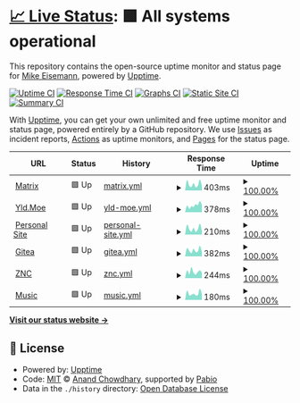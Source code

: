 # [📈 Live Status](https://demo.upptime.js.org): <!--live status--> **🟩 All systems operational**

This repository contains the open-source uptime monitor and status page for [Mike Eisemann](https://michaeleisemann.com/), powered by [Upptime](https://github.com/upptime/upptime).

[![Uptime CI](https://github.com/androidkitkat/upptime/workflows/Uptime%20CI/badge.svg)](https://github.com/androidkitkat/upptime/actions?query=workflow%3A%22Uptime+CI%22)
[![Response Time CI](https://github.com/androidkitkat/upptime/workflows/Response%20Time%20CI/badge.svg)](https://github.com/androidkitkat/upptime/actions?query=workflow%3A%22Response+Time+CI%22)
[![Graphs CI](https://github.com/androidkitkat/upptime/workflows/Graphs%20CI/badge.svg)](https://github.com/androidkitkat/upptime/actions?query=workflow%3A%22Graphs+CI%22)
[![Static Site CI](https://github.com/androidkitkat/upptime/workflows/Static%20Site%20CI/badge.svg)](https://github.com/androidkitkat/upptime/actions?query=workflow%3A%22Static+Site+CI%22)
[![Summary CI](https://github.com/androidkitkat/upptime/workflows/Summary%20CI/badge.svg)](https://github.com/androidkitkat/upptime/actions?query=workflow%3A%22Summary+CI%22)

With [Upptime](https://upptime.js.org), you can get your own unlimited and free uptime monitor and status page, powered entirely by a GitHub repository. We use [Issues](https://github.com/androidkitkat/upptime/issues) as incident reports, [Actions](https://github.com/androidkitkat/upptime/actions) as uptime monitors, and [Pages](https://demo.upptime.js.org) for the status page.

<!--start: status pages-->
<!-- This summary is generated by Upptime (https://github.com/upptime/upptime) -->
<!-- Do not edit this manually, your changes will be overwritten -->
<!-- prettier-ignore -->
| URL | Status | History | Response Time | Uptime |
| --- | ------ | ------- | ------------- | ------ |
| <img alt="" src="https://icons.duckduckgo.com/ip3/matrix.eisemann.us.ico" height="13"> [Matrix](https://matrix.eisemann.us) | 🟩 Up | [matrix.yml](https://github.com/AndroidKitKat/upptime/commits/HEAD/history/matrix.yml) | <details><summary><img alt="Response time graph" src="./graphs/matrix/response-time-week.png" height="20"> 403ms</summary><br><a href="https://status.michaeleisemann.com/history/matrix"><img alt="Response time 412" src="https://img.shields.io/endpoint?url=https%3A%2F%2Fraw.githubusercontent.com%2FAndroidKitKat%2Fupptime%2FHEAD%2Fapi%2Fmatrix%2Fresponse-time.json"></a><br><a href="https://status.michaeleisemann.com/history/matrix"><img alt="24-hour response time 230" src="https://img.shields.io/endpoint?url=https%3A%2F%2Fraw.githubusercontent.com%2FAndroidKitKat%2Fupptime%2FHEAD%2Fapi%2Fmatrix%2Fresponse-time-day.json"></a><br><a href="https://status.michaeleisemann.com/history/matrix"><img alt="7-day response time 403" src="https://img.shields.io/endpoint?url=https%3A%2F%2Fraw.githubusercontent.com%2FAndroidKitKat%2Fupptime%2FHEAD%2Fapi%2Fmatrix%2Fresponse-time-week.json"></a><br><a href="https://status.michaeleisemann.com/history/matrix"><img alt="30-day response time 399" src="https://img.shields.io/endpoint?url=https%3A%2F%2Fraw.githubusercontent.com%2FAndroidKitKat%2Fupptime%2FHEAD%2Fapi%2Fmatrix%2Fresponse-time-month.json"></a><br><a href="https://status.michaeleisemann.com/history/matrix"><img alt="1-year response time 412" src="https://img.shields.io/endpoint?url=https%3A%2F%2Fraw.githubusercontent.com%2FAndroidKitKat%2Fupptime%2FHEAD%2Fapi%2Fmatrix%2Fresponse-time-year.json"></a></details> | <details><summary><a href="https://status.michaeleisemann.com/history/matrix">100.00%</a></summary><a href="https://status.michaeleisemann.com/history/matrix"><img alt="All-time uptime 99.47%" src="https://img.shields.io/endpoint?url=https%3A%2F%2Fraw.githubusercontent.com%2FAndroidKitKat%2Fupptime%2FHEAD%2Fapi%2Fmatrix%2Fuptime.json"></a><br><a href="https://status.michaeleisemann.com/history/matrix"><img alt="24-hour uptime 100.00%" src="https://img.shields.io/endpoint?url=https%3A%2F%2Fraw.githubusercontent.com%2FAndroidKitKat%2Fupptime%2FHEAD%2Fapi%2Fmatrix%2Fuptime-day.json"></a><br><a href="https://status.michaeleisemann.com/history/matrix"><img alt="7-day uptime 100.00%" src="https://img.shields.io/endpoint?url=https%3A%2F%2Fraw.githubusercontent.com%2FAndroidKitKat%2Fupptime%2FHEAD%2Fapi%2Fmatrix%2Fuptime-week.json"></a><br><a href="https://status.michaeleisemann.com/history/matrix"><img alt="30-day uptime 99.73%" src="https://img.shields.io/endpoint?url=https%3A%2F%2Fraw.githubusercontent.com%2FAndroidKitKat%2Fupptime%2FHEAD%2Fapi%2Fmatrix%2Fuptime-month.json"></a><br><a href="https://status.michaeleisemann.com/history/matrix"><img alt="1-year uptime 99.47%" src="https://img.shields.io/endpoint?url=https%3A%2F%2Fraw.githubusercontent.com%2FAndroidKitKat%2Fupptime%2FHEAD%2Fapi%2Fmatrix%2Fuptime-year.json"></a></details>
| <img alt="" src="https://icons.duckduckgo.com/ip3/yld.moe.ico" height="13"> [Yld.Moe](https://yld.moe) | 🟩 Up | [yld-moe.yml](https://github.com/AndroidKitKat/upptime/commits/HEAD/history/yld-moe.yml) | <details><summary><img alt="Response time graph" src="./graphs/yld-moe/response-time-week.png" height="20"> 378ms</summary><br><a href="https://status.michaeleisemann.com/history/yld-moe"><img alt="Response time 493" src="https://img.shields.io/endpoint?url=https%3A%2F%2Fraw.githubusercontent.com%2FAndroidKitKat%2Fupptime%2FHEAD%2Fapi%2Fyld-moe%2Fresponse-time.json"></a><br><a href="https://status.michaeleisemann.com/history/yld-moe"><img alt="24-hour response time 285" src="https://img.shields.io/endpoint?url=https%3A%2F%2Fraw.githubusercontent.com%2FAndroidKitKat%2Fupptime%2FHEAD%2Fapi%2Fyld-moe%2Fresponse-time-day.json"></a><br><a href="https://status.michaeleisemann.com/history/yld-moe"><img alt="7-day response time 378" src="https://img.shields.io/endpoint?url=https%3A%2F%2Fraw.githubusercontent.com%2FAndroidKitKat%2Fupptime%2FHEAD%2Fapi%2Fyld-moe%2Fresponse-time-week.json"></a><br><a href="https://status.michaeleisemann.com/history/yld-moe"><img alt="30-day response time 519" src="https://img.shields.io/endpoint?url=https%3A%2F%2Fraw.githubusercontent.com%2FAndroidKitKat%2Fupptime%2FHEAD%2Fapi%2Fyld-moe%2Fresponse-time-month.json"></a><br><a href="https://status.michaeleisemann.com/history/yld-moe"><img alt="1-year response time 493" src="https://img.shields.io/endpoint?url=https%3A%2F%2Fraw.githubusercontent.com%2FAndroidKitKat%2Fupptime%2FHEAD%2Fapi%2Fyld-moe%2Fresponse-time-year.json"></a></details> | <details><summary><a href="https://status.michaeleisemann.com/history/yld-moe">100.00%</a></summary><a href="https://status.michaeleisemann.com/history/yld-moe"><img alt="All-time uptime 100.00%" src="https://img.shields.io/endpoint?url=https%3A%2F%2Fraw.githubusercontent.com%2FAndroidKitKat%2Fupptime%2FHEAD%2Fapi%2Fyld-moe%2Fuptime.json"></a><br><a href="https://status.michaeleisemann.com/history/yld-moe"><img alt="24-hour uptime 100.00%" src="https://img.shields.io/endpoint?url=https%3A%2F%2Fraw.githubusercontent.com%2FAndroidKitKat%2Fupptime%2FHEAD%2Fapi%2Fyld-moe%2Fuptime-day.json"></a><br><a href="https://status.michaeleisemann.com/history/yld-moe"><img alt="7-day uptime 100.00%" src="https://img.shields.io/endpoint?url=https%3A%2F%2Fraw.githubusercontent.com%2FAndroidKitKat%2Fupptime%2FHEAD%2Fapi%2Fyld-moe%2Fuptime-week.json"></a><br><a href="https://status.michaeleisemann.com/history/yld-moe"><img alt="30-day uptime 100.00%" src="https://img.shields.io/endpoint?url=https%3A%2F%2Fraw.githubusercontent.com%2FAndroidKitKat%2Fupptime%2FHEAD%2Fapi%2Fyld-moe%2Fuptime-month.json"></a><br><a href="https://status.michaeleisemann.com/history/yld-moe"><img alt="1-year uptime 100.00%" src="https://img.shields.io/endpoint?url=https%3A%2F%2Fraw.githubusercontent.com%2FAndroidKitKat%2Fupptime%2FHEAD%2Fapi%2Fyld-moe%2Fuptime-year.json"></a></details>
| <img alt="" src="https://icons.duckduckgo.com/ip3/michaeleisemann.com.ico" height="13"> [Personal Site](https://michaeleisemann.com) | 🟩 Up | [personal-site.yml](https://github.com/AndroidKitKat/upptime/commits/HEAD/history/personal-site.yml) | <details><summary><img alt="Response time graph" src="./graphs/personal-site/response-time-week.png" height="20"> 210ms</summary><br><a href="https://status.michaeleisemann.com/history/personal-site"><img alt="Response time 230" src="https://img.shields.io/endpoint?url=https%3A%2F%2Fraw.githubusercontent.com%2FAndroidKitKat%2Fupptime%2FHEAD%2Fapi%2Fpersonal-site%2Fresponse-time.json"></a><br><a href="https://status.michaeleisemann.com/history/personal-site"><img alt="24-hour response time 122" src="https://img.shields.io/endpoint?url=https%3A%2F%2Fraw.githubusercontent.com%2FAndroidKitKat%2Fupptime%2FHEAD%2Fapi%2Fpersonal-site%2Fresponse-time-day.json"></a><br><a href="https://status.michaeleisemann.com/history/personal-site"><img alt="7-day response time 210" src="https://img.shields.io/endpoint?url=https%3A%2F%2Fraw.githubusercontent.com%2FAndroidKitKat%2Fupptime%2FHEAD%2Fapi%2Fpersonal-site%2Fresponse-time-week.json"></a><br><a href="https://status.michaeleisemann.com/history/personal-site"><img alt="30-day response time 225" src="https://img.shields.io/endpoint?url=https%3A%2F%2Fraw.githubusercontent.com%2FAndroidKitKat%2Fupptime%2FHEAD%2Fapi%2Fpersonal-site%2Fresponse-time-month.json"></a><br><a href="https://status.michaeleisemann.com/history/personal-site"><img alt="1-year response time 230" src="https://img.shields.io/endpoint?url=https%3A%2F%2Fraw.githubusercontent.com%2FAndroidKitKat%2Fupptime%2FHEAD%2Fapi%2Fpersonal-site%2Fresponse-time-year.json"></a></details> | <details><summary><a href="https://status.michaeleisemann.com/history/personal-site">100.00%</a></summary><a href="https://status.michaeleisemann.com/history/personal-site"><img alt="All-time uptime 99.59%" src="https://img.shields.io/endpoint?url=https%3A%2F%2Fraw.githubusercontent.com%2FAndroidKitKat%2Fupptime%2FHEAD%2Fapi%2Fpersonal-site%2Fuptime.json"></a><br><a href="https://status.michaeleisemann.com/history/personal-site"><img alt="24-hour uptime 100.00%" src="https://img.shields.io/endpoint?url=https%3A%2F%2Fraw.githubusercontent.com%2FAndroidKitKat%2Fupptime%2FHEAD%2Fapi%2Fpersonal-site%2Fuptime-day.json"></a><br><a href="https://status.michaeleisemann.com/history/personal-site"><img alt="7-day uptime 100.00%" src="https://img.shields.io/endpoint?url=https%3A%2F%2Fraw.githubusercontent.com%2FAndroidKitKat%2Fupptime%2FHEAD%2Fapi%2Fpersonal-site%2Fuptime-week.json"></a><br><a href="https://status.michaeleisemann.com/history/personal-site"><img alt="30-day uptime 99.73%" src="https://img.shields.io/endpoint?url=https%3A%2F%2Fraw.githubusercontent.com%2FAndroidKitKat%2Fupptime%2FHEAD%2Fapi%2Fpersonal-site%2Fuptime-month.json"></a><br><a href="https://status.michaeleisemann.com/history/personal-site"><img alt="1-year uptime 99.59%" src="https://img.shields.io/endpoint?url=https%3A%2F%2Fraw.githubusercontent.com%2FAndroidKitKat%2Fupptime%2FHEAD%2Fapi%2Fpersonal-site%2Fuptime-year.json"></a></details>
| <img alt="" src="https://icons.duckduckgo.com/ip3/code.michaeleisemann.com.ico" height="13"> [Gitea](https://code.michaeleisemann.com) | 🟩 Up | [gitea.yml](https://github.com/AndroidKitKat/upptime/commits/HEAD/history/gitea.yml) | <details><summary><img alt="Response time graph" src="./graphs/gitea/response-time-week.png" height="20"> 382ms</summary><br><a href="https://status.michaeleisemann.com/history/gitea"><img alt="Response time 386" src="https://img.shields.io/endpoint?url=https%3A%2F%2Fraw.githubusercontent.com%2FAndroidKitKat%2Fupptime%2FHEAD%2Fapi%2Fgitea%2Fresponse-time.json"></a><br><a href="https://status.michaeleisemann.com/history/gitea"><img alt="24-hour response time 287" src="https://img.shields.io/endpoint?url=https%3A%2F%2Fraw.githubusercontent.com%2FAndroidKitKat%2Fupptime%2FHEAD%2Fapi%2Fgitea%2Fresponse-time-day.json"></a><br><a href="https://status.michaeleisemann.com/history/gitea"><img alt="7-day response time 382" src="https://img.shields.io/endpoint?url=https%3A%2F%2Fraw.githubusercontent.com%2FAndroidKitKat%2Fupptime%2FHEAD%2Fapi%2Fgitea%2Fresponse-time-week.json"></a><br><a href="https://status.michaeleisemann.com/history/gitea"><img alt="30-day response time 387" src="https://img.shields.io/endpoint?url=https%3A%2F%2Fraw.githubusercontent.com%2FAndroidKitKat%2Fupptime%2FHEAD%2Fapi%2Fgitea%2Fresponse-time-month.json"></a><br><a href="https://status.michaeleisemann.com/history/gitea"><img alt="1-year response time 386" src="https://img.shields.io/endpoint?url=https%3A%2F%2Fraw.githubusercontent.com%2FAndroidKitKat%2Fupptime%2FHEAD%2Fapi%2Fgitea%2Fresponse-time-year.json"></a></details> | <details><summary><a href="https://status.michaeleisemann.com/history/gitea">100.00%</a></summary><a href="https://status.michaeleisemann.com/history/gitea"><img alt="All-time uptime 99.59%" src="https://img.shields.io/endpoint?url=https%3A%2F%2Fraw.githubusercontent.com%2FAndroidKitKat%2Fupptime%2FHEAD%2Fapi%2Fgitea%2Fuptime.json"></a><br><a href="https://status.michaeleisemann.com/history/gitea"><img alt="24-hour uptime 100.00%" src="https://img.shields.io/endpoint?url=https%3A%2F%2Fraw.githubusercontent.com%2FAndroidKitKat%2Fupptime%2FHEAD%2Fapi%2Fgitea%2Fuptime-day.json"></a><br><a href="https://status.michaeleisemann.com/history/gitea"><img alt="7-day uptime 100.00%" src="https://img.shields.io/endpoint?url=https%3A%2F%2Fraw.githubusercontent.com%2FAndroidKitKat%2Fupptime%2FHEAD%2Fapi%2Fgitea%2Fuptime-week.json"></a><br><a href="https://status.michaeleisemann.com/history/gitea"><img alt="30-day uptime 99.73%" src="https://img.shields.io/endpoint?url=https%3A%2F%2Fraw.githubusercontent.com%2FAndroidKitKat%2Fupptime%2FHEAD%2Fapi%2Fgitea%2Fuptime-month.json"></a><br><a href="https://status.michaeleisemann.com/history/gitea"><img alt="1-year uptime 99.59%" src="https://img.shields.io/endpoint?url=https%3A%2F%2Fraw.githubusercontent.com%2FAndroidKitKat%2Fupptime%2FHEAD%2Fapi%2Fgitea%2Fuptime-year.json"></a></details>
| <img alt="" src="https://icons.duckduckgo.com/ip3/znc.waifupaste.moe.ico" height="13"> [ZNC](https://znc.waifupaste.moe:42069) | 🟩 Up | [znc.yml](https://github.com/AndroidKitKat/upptime/commits/HEAD/history/znc.yml) | <details><summary><img alt="Response time graph" src="./graphs/znc/response-time-week.png" height="20"> 244ms</summary><br><a href="https://status.michaeleisemann.com/history/znc"><img alt="Response time 282" src="https://img.shields.io/endpoint?url=https%3A%2F%2Fraw.githubusercontent.com%2FAndroidKitKat%2Fupptime%2FHEAD%2Fapi%2Fznc%2Fresponse-time.json"></a><br><a href="https://status.michaeleisemann.com/history/znc"><img alt="24-hour response time 346" src="https://img.shields.io/endpoint?url=https%3A%2F%2Fraw.githubusercontent.com%2FAndroidKitKat%2Fupptime%2FHEAD%2Fapi%2Fznc%2Fresponse-time-day.json"></a><br><a href="https://status.michaeleisemann.com/history/znc"><img alt="7-day response time 244" src="https://img.shields.io/endpoint?url=https%3A%2F%2Fraw.githubusercontent.com%2FAndroidKitKat%2Fupptime%2FHEAD%2Fapi%2Fznc%2Fresponse-time-week.json"></a><br><a href="https://status.michaeleisemann.com/history/znc"><img alt="30-day response time 267" src="https://img.shields.io/endpoint?url=https%3A%2F%2Fraw.githubusercontent.com%2FAndroidKitKat%2Fupptime%2FHEAD%2Fapi%2Fznc%2Fresponse-time-month.json"></a><br><a href="https://status.michaeleisemann.com/history/znc"><img alt="1-year response time 282" src="https://img.shields.io/endpoint?url=https%3A%2F%2Fraw.githubusercontent.com%2FAndroidKitKat%2Fupptime%2FHEAD%2Fapi%2Fznc%2Fresponse-time-year.json"></a></details> | <details><summary><a href="https://status.michaeleisemann.com/history/znc">100.00%</a></summary><a href="https://status.michaeleisemann.com/history/znc"><img alt="All-time uptime 100.00%" src="https://img.shields.io/endpoint?url=https%3A%2F%2Fraw.githubusercontent.com%2FAndroidKitKat%2Fupptime%2FHEAD%2Fapi%2Fznc%2Fuptime.json"></a><br><a href="https://status.michaeleisemann.com/history/znc"><img alt="24-hour uptime 100.00%" src="https://img.shields.io/endpoint?url=https%3A%2F%2Fraw.githubusercontent.com%2FAndroidKitKat%2Fupptime%2FHEAD%2Fapi%2Fznc%2Fuptime-day.json"></a><br><a href="https://status.michaeleisemann.com/history/znc"><img alt="7-day uptime 100.00%" src="https://img.shields.io/endpoint?url=https%3A%2F%2Fraw.githubusercontent.com%2FAndroidKitKat%2Fupptime%2FHEAD%2Fapi%2Fznc%2Fuptime-week.json"></a><br><a href="https://status.michaeleisemann.com/history/znc"><img alt="30-day uptime 100.00%" src="https://img.shields.io/endpoint?url=https%3A%2F%2Fraw.githubusercontent.com%2FAndroidKitKat%2Fupptime%2FHEAD%2Fapi%2Fznc%2Fuptime-month.json"></a><br><a href="https://status.michaeleisemann.com/history/znc"><img alt="1-year uptime 100.00%" src="https://img.shields.io/endpoint?url=https%3A%2F%2Fraw.githubusercontent.com%2FAndroidKitKat%2Fupptime%2FHEAD%2Fapi%2Fznc%2Fuptime-year.json"></a></details>
| <img alt="" src="https://icons.duckduckgo.com/ip3/music.graped.net.ico" height="13"> [Music](https://music.graped.net) | 🟩 Up | [music.yml](https://github.com/AndroidKitKat/upptime/commits/HEAD/history/music.yml) | <details><summary><img alt="Response time graph" src="./graphs/music/response-time-week.png" height="20"> 180ms</summary><br><a href="https://status.michaeleisemann.com/history/music"><img alt="Response time 186" src="https://img.shields.io/endpoint?url=https%3A%2F%2Fraw.githubusercontent.com%2FAndroidKitKat%2Fupptime%2FHEAD%2Fapi%2Fmusic%2Fresponse-time.json"></a><br><a href="https://status.michaeleisemann.com/history/music"><img alt="24-hour response time 125" src="https://img.shields.io/endpoint?url=https%3A%2F%2Fraw.githubusercontent.com%2FAndroidKitKat%2Fupptime%2FHEAD%2Fapi%2Fmusic%2Fresponse-time-day.json"></a><br><a href="https://status.michaeleisemann.com/history/music"><img alt="7-day response time 180" src="https://img.shields.io/endpoint?url=https%3A%2F%2Fraw.githubusercontent.com%2FAndroidKitKat%2Fupptime%2FHEAD%2Fapi%2Fmusic%2Fresponse-time-week.json"></a><br><a href="https://status.michaeleisemann.com/history/music"><img alt="30-day response time 186" src="https://img.shields.io/endpoint?url=https%3A%2F%2Fraw.githubusercontent.com%2FAndroidKitKat%2Fupptime%2FHEAD%2Fapi%2Fmusic%2Fresponse-time-month.json"></a><br><a href="https://status.michaeleisemann.com/history/music"><img alt="1-year response time 186" src="https://img.shields.io/endpoint?url=https%3A%2F%2Fraw.githubusercontent.com%2FAndroidKitKat%2Fupptime%2FHEAD%2Fapi%2Fmusic%2Fresponse-time-year.json"></a></details> | <details><summary><a href="https://status.michaeleisemann.com/history/music">100.00%</a></summary><a href="https://status.michaeleisemann.com/history/music"><img alt="All-time uptime 100.00%" src="https://img.shields.io/endpoint?url=https%3A%2F%2Fraw.githubusercontent.com%2FAndroidKitKat%2Fupptime%2FHEAD%2Fapi%2Fmusic%2Fuptime.json"></a><br><a href="https://status.michaeleisemann.com/history/music"><img alt="24-hour uptime 100.00%" src="https://img.shields.io/endpoint?url=https%3A%2F%2Fraw.githubusercontent.com%2FAndroidKitKat%2Fupptime%2FHEAD%2Fapi%2Fmusic%2Fuptime-day.json"></a><br><a href="https://status.michaeleisemann.com/history/music"><img alt="7-day uptime 100.00%" src="https://img.shields.io/endpoint?url=https%3A%2F%2Fraw.githubusercontent.com%2FAndroidKitKat%2Fupptime%2FHEAD%2Fapi%2Fmusic%2Fuptime-week.json"></a><br><a href="https://status.michaeleisemann.com/history/music"><img alt="30-day uptime 100.00%" src="https://img.shields.io/endpoint?url=https%3A%2F%2Fraw.githubusercontent.com%2FAndroidKitKat%2Fupptime%2FHEAD%2Fapi%2Fmusic%2Fuptime-month.json"></a><br><a href="https://status.michaeleisemann.com/history/music"><img alt="1-year uptime 100.00%" src="https://img.shields.io/endpoint?url=https%3A%2F%2Fraw.githubusercontent.com%2FAndroidKitKat%2Fupptime%2FHEAD%2Fapi%2Fmusic%2Fuptime-year.json"></a></details>

<!--end: status pages-->

[**Visit our status website →**](https://demo.upptime.js.org)

## 📄 License

- Powered by: [Upptime](https://github.com/upptime/upptime)
- Code: [MIT](./LICENSE) © [Anand Chowdhary](https://anandchowdhary.com), supported by [Pabio](https://pabio.com)
- Data in the `./history` directory: [Open Database License](https://opendatacommons.org/licenses/odbl/1-0/)
